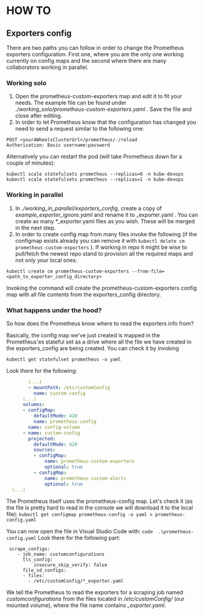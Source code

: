 # HOW TO
## Exporters config
There are two paths you can follow in order to change the Prometheus exporters configuration. First one, where you are the only one working currently on config maps and the second where there are many collaborators working in parallel.

### Working solo
1) Open the prometheus-custom-exporters map and edit it to fit your needs. The example file can be found under *./working_solo/prometheus-custom-exporters.yaml* . Save the file and close after editing.
2) In order to let Prometheus know that the configuration has changed you need to send a request similar to the following one:
```
POST <your4WheelsClusterUrl>/prometheus/-/reload 
Authorization: Basic username:password
```
Alternatively you can restart the pod (will take Prometheus down for a couple of minutes):
```
kubectl scale statefulsets prometheus --replicas=0 -n kube-devops
kubectl scale statefulsets prometheus --replicas=1 -n kube-devops
```

### Working in parallel

1) In *./working_in_parallel/exporters_config*, create a copy of *example_exporter_ignore.yaml* and rename it to <yournameofchoice>_exporter.yaml . You can create as many *_exporter.yaml files as you wish. These will be merged in the next step.
2) In order to create config map from many files invoke the following (if the configmap exists already you can remove it with ```kubectl delete cm prometheus-custom-exporters``` ). If working in repo it might be wise to pull/fetch the newest repo stand to provision all the required maps and not only your local ones:
```
kubectl create cm prometheus-custom-exporters --from-file=<path_to_exporter_config_directory>
```
Invoking the command will create the prometheus-custom-exporters config map with all file contents from the exporters_config directory.

### What happens under the hood?
So how does the Prometheus know where to read the exporters info from?

Basically, the config map we've just created is mapped in the Prometheus'es stateful set as a drive where all the file we have created in the exporters_config are being created. You can check it by invoking

```kubectl get statefulset prometheus -o yaml```

Look there for the following:
```yaml
        (...)
        - mountPath: /etc/customConfig
          name: custom-config
      (...)
      volumes:
      - configMap:
          defaultMode: 420
          name: prometheus-config
        name: config-volume
      - name: custom-config
        projected:
          defaultMode: 420
          sources:
          - configMap:
              name: prometheus-custom-exporters
              optional: true
          - configMap:
              name: prometheus-custom-alerts
              optional: true
  (...)
```

The Prometheus itself uses the prometheus-config map. Let's check it (as the file is pretty hard to read in the console we will download it to the local file):
```kubectl get configmap prometheus-config -o yaml > prometheus-config.yaml```

You can now open the file in Visual Studio Code with: 
```code  .\prometheus-config.yaml```
Look there for the following part:
```
 scrape_configs:
    - job_name: customconfigurations
      tls_config:
          insecure_skip_verify: false
      file_sd_configs:
      - files:
        - /etc/customConfig/*_exporter.yaml
```
We tell the Prometheus to read the exporters for a scraping job named *customconfigurations* from the files located in */etc/customConfig/* (our mounted volume), where the file name contains *_exporter.yaml*.